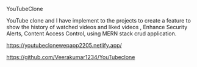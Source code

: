 YouTubeClone


YouTube clone and I have implement to the projects to create a feature to show the history of watched videos and liked videos , Enhance Security Alerts, Content Access Control, using MERN stack crud application.

https://youtubeclonewepapp2205.netlify.app/

https://github.com/Veerakumar1234/YouTubeclone
